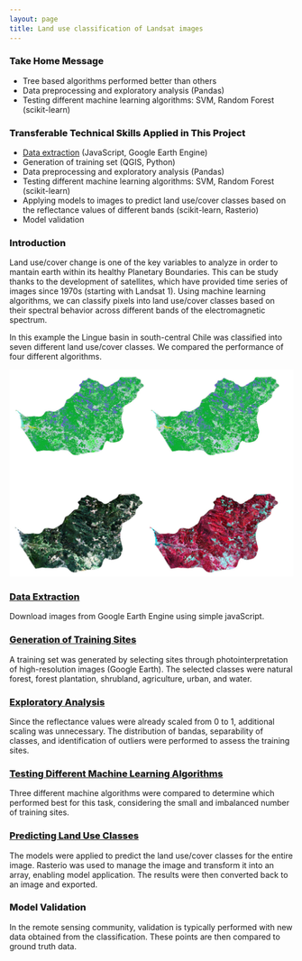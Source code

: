 ```yaml
---
layout: page
title: Land use classification of Landsat images
---
```


<h3 style = "font-weight:800;"> Take Home Message</h3>

* Tree based algorithms performed better than others
* Data preprocessing and exploratory analysis (Pandas)
* Testing different machine learning algorithms: SVM, Random Forest (scikit-learn)

<h3 style = "font-weight:800;"> Transferable Technical Skills Applied in This Project
</h3>

* [Data extraction](https://github.com/cristianvergaraf/land_use_classification/blob/main/download_images.js) (JavaScript, Google Earth Engine)
* Generation of training set (QGIS, Python)
* Data preprocessing and exploratory analysis (Pandas)
* Testing different machine learning algorithms: SVM, Random Forest (scikit-learn)
* Applying models to images to predict land use/cover classes based on the reflectance values of different bands (scikit-learn, Rasterio)
* Model validation

<h3 style = "font-weight:800;"> Introduction</h3>

Land use/cover change is one of the key variables to analyze in order to mantain earth within its healthy Planetary Boundaries. This can be study thanks to the development of satellites, which have provided time series of images since 1970s (starting with Landsat 1). Using machine learning algorithms, we can classify pixels into land use/cover classes based on their spectral behavior across different bands of the electromagnetic spectrum. 

In this example the Lingue basin in south-central Chile was classified into seven different land use/cover classes. We compared the performance of four different algorithms. 

![land use cover](land_use_web.jpg)


<h3 style = "font-weight:800;"> <a href = "https://github.com/cristianvergaraf/land_use_classification/blob/main/download_images.js" > Data Extraction </a> </h3>

Download images from Google Earth Engine using simple javaScript.

<h3 style = "font-weight:800;"> <a href = "https://github.com/cristianvergaraf/land_use_classification/blob/main/extract_data.ipynb"> Generation of Training Sites </a></h3>

A training set  was generated by selecting sites through photointerpretation of high-resolution images (Google Earth). The selected classes were natural forest, forest plantation, shrubland, agriculture, urban, and water. 

<h3 style = "font-weight:800;"> <a href = "https://github.com/cristianvergaraf/land_use_classification/blob/main/exploratory_analysis_final.ipynb">Exploratory Analysis</a></h3>

Since the reflectance values were already scaled from 0 to 1, additional scaling was unnecessary. The distribution of bandas, separability of classes, and identification of outliers were performed to assess the training sites.

<h3 style = "font-weight:800;"> <a href = "https://github.com/cristianvergaraf/land_use_classification/blob/main/machine_learning_final.ipynb"> Testing Different Machine Learning Algorithms</a></h3>

Three different machine algorithms were compared to determine which performed best for this task, considering the small and imbalanced number of training sites.


<h3 style = "font-weight:800;"> <a href = "https://github.com/cristianvergaraf/land_use_classification/blob/main/clasificacion_imagen.ipynb"> Predicting Land Use Classes </a></h3>

The models were applied to predict the land use/cover classes for the entire image. Rasterio was used to manage the image and transform it into an array, enabling model application. The results were then converted back to an image and exported.

<h3 style = "font-weight:800;"> Model Validation</h3>

In the remote sensing community, validation is typically performed with new data obtained from the classification. These points are then compared to ground truth data.



